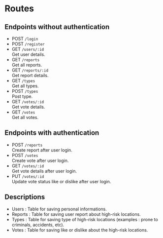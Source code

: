 # Routes

## Endpoints without authentication

- POST `/login`
- POST `/register`
- GET `/users/:id`<br>
  Get user details.
- GET `/reports`<br>
  Get all reports.
- GET `/reports/:id`<br>
  Get report details.
- GET `/types`<br>
  Get all types.
- POST `/types`<br>
  Post type.
- GET `/votes/:id`<br>
  Get vote details.
- GET `/votes`<br>
  Get all votes.

## Endpoints with authentication

- POST `/reports`<br>
  Create report after user login.
- POST `/votes`<br>
  Create vote after user login.
- GET `/votes/:id`<br>
  Get vote details after user login.
- PUT `/votes/:id`<br>
  Update vote status like or dislike after user login.

## Descriptions

- Users : Table for saving personal informations.
- Reports : Table for saving user report about high-risk locations.
- Types : Table for saving type of high-risk locations (examples : prone to criminals, accidents, etc).
- Votes : Table for saving like or dislike about the high-risk locations.
